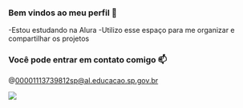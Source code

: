 ### Bem vindos ao meu perfil 🐤

-Estou estudando na Alura
-Utilizo esse espaço para me organizar e compartilhar os projetos

### Você pode entrar em contato comigo 📫
@00001113739812sp@al.educacao.sp.gov.br


![](https://media1.tenor.com/m/SnCHYHUDAdcAAAAC/kuromi-sanrio.gif)
